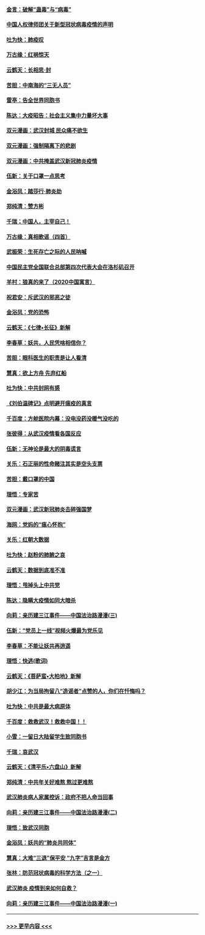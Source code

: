 #### [金言：破解“蛊毒”与“病毒”](../pages/nsc993/n11864103.md?t=02131533) 
#### [中国人权律师团关于新型冠状病毒疫情的声明](../pages/nsc993/n11864249.md?t=02131533) 
#### [吐为快：肺疫叹](../pages/nsc993/n11864027.md?t=02131533) 
#### [万古缘：红祸惊天](../pages/nsc993/n11864079.md?t=02131533) 
#### [云鹤天：长相思‧封](../pages/nsc993/n11864006.md?t=02131533) 
#### [苦胆：中南海的“三无人员”](../pages/nsc993/n11862997.md?t=02131533) 
#### [雷亭：告全世界同胞书](../pages/nsc993/n11862572.md?t=02131533) 
#### [陈达：大疫昭告：社会主义集中力量坏大事](../pages/nsc993/n11859419.md?t=02131533) 
#### [双元漫画：武汉封城 民众痛不欲生](../pages/nsc993/n11859287.md?t=02131533) 
#### [双元漫画：强制隔离下的悲剧](../pages/nsc993/n11859244.md?t=02131533) 
#### [双元漫画：中共掩盖武汉新冠肺炎疫情](../pages/nsc993/n11858249.md?t=02131533) 
#### [伍新：关于口罩一点思考](../pages/nsc993/n11859195.md?t=02131533) 
#### [金浴凤：踏莎行‧肺炎劫](../pages/nsc993/n11858227.md?t=02131533) 
#### [郑纯清：赞方彬](../pages/nsc993/n11856803.md?t=02131533) 
#### [千瑞；中国人，主宰自己！](../pages/nsc993/n11856793.md?t=02131533) 
#### [万古缘：真相歌谣（四首）](../pages/nsc993/n11856263.md?t=02131533) 
#### [武振荣：生死存亡之际的人民呐喊](../pages/nsc993/n11856256.md?t=02131533) 
#### [中国民主党全国联合总部第四次代表大会在洛杉矶召开](../pages/nsc993/n11856344.md?t=02131533) 
#### [羊村：狼真的来了（2020中国寓言）](../pages/nsc993/n11856229.md?t=02131533) 
#### [祝君安：斥武汉的邪恶之徒](../pages/nsc993/n11855861.md?t=02131533) 
#### [金浴凤：党的恐怖](../pages/nsc993/n11855849.md?t=02131533) 
#### [云鹤天：《七律▪长征》新解](../pages/nsc993/n11855479.md?t=02131533) 
#### [李春草：妖共，人民凭啥相信你？](../pages/nsc993/n11855196.md?t=02131533) 
#### [苦胆：眼科医生的职责是让人看清](../pages/nsc993/n11853840.md?t=02131533) 
#### [慧真：欲上方舟 先弃红船](../pages/nsc993/n11853483.md?t=02131533) 
#### [吐为快：中共封网有感](../pages/nsc993/n11852575.md?t=02131533) 
#### [《刘伯温碑记》点明避开瘟疫的真言](../pages/nsc993/n11852128.md?t=02131533) 
#### [千百度：方舱医院内幕：没电没药没暖气没吃的](../pages/nsc993/n11850211.md?t=02131533) 
#### [张彼得：从武汉疫情看各国反应](../pages/nsc993/n11850102.md?t=02131533) 
#### [伍新：无神论是最大的阴毒谎言](../pages/nsc993/n11846129.md?t=02131533) 
#### [关乐：石正丽的性命赌注其实是空头支票](../pages/nsc993/n11846109.md?t=02131533) 
#### [苦胆：戴口罩的中国](../pages/nsc993/n11845576.md?t=02131533) 
#### [理悟：专家苦](../pages/nsc993/n11845564.md?t=02131533) 
#### [双元漫画：武汉新冠肺炎击碎强国梦](../pages/nsc993/n11843320.md?t=02131533) 
#### [海网：党妈的“瘟心怀抱”](../pages/nsc993/n11840740.md?t=02131533) 
#### [关乐：红朝大数据](../pages/nsc993/n11840675.md?t=02131533) 
#### [吐为快：赵粉的肺腑之哀](../pages/nsc993/n11840618.md?t=02131533) 
#### [云鹤天：数据到底准不准](../pages/nsc993/n11840325.md?t=02131533) 
#### [理悟：甩掉头上中共党](../pages/nsc993/n11838826.md?t=02131533) 
#### [陈达：隐瞒大疫情如同大暗杀](../pages/nsc993/n11838771.md?t=02131533) 
#### [向莉：亲历建三江事件——中国法治路漫漫(三)](../pages/nsc993/n11831825.md?t=02131533) 
#### [伍新：“党员上一线”视频火爆最为党乐见](../pages/nsc993/n11838200.md?t=02131533) 
#### [李春草：不能让妖共再逍遥](../pages/nsc993/n11838102.md?t=02131533) 
#### [理悟：快逃(歌词)](../pages/nsc993/n11838083.md?t=02131533) 
#### [云鹤天：《菩萨蛮▪大柏地》新解](../pages/nsc993/n11838059.md?t=02131533) 
#### [胡少江：为当局拘留八“造谣者”点赞的人，你们在忏悔吗？](../pages/nsc993/n11836801.md?t=02131533) 
#### [吐为快：中共是最大病原体](../pages/nsc993/n11836748.md?t=02131533) 
#### [千百度：救救武汉！救救中国！！](../pages/nsc993/n11836145.md?t=02131533) 
#### [小雪：一留日大陆留学生致同胞书](../pages/nsc993/n11834624.md?t=02131533) 
#### [千瑞：哀武汉](../pages/nsc993/n11833647.md?t=02131533) 
#### [云鹤天：《清平乐▪六盘山》新解](../pages/nsc993/n11833611.md?t=02131533) 
#### [郑纯清：中共年关好难熬 熬过更难熬](../pages/nsc993/n11833489.md?t=02131533) 
#### [武汉肺炎病人家属控诉：政府不把人命当回事](../pages/nsc993/n11833205.md?t=02131533) 
#### [向莉：亲历建三江事件——中国法治路漫漫(二)](../pages/nsc993/n11829102.md?t=02131533) 
#### [理悟：致武汉同胞](../pages/nsc993/n11831522.md?t=02131533) 
#### [金浴凤：妖共的“肺炎共同体”](../pages/nsc993/n11829448.md?t=02131533) 
#### [慧真：大难“三退”保平安 “九字”吉言是金方](../pages/nsc993/n11829501.md?t=02131533) 
#### [张林：防范冠状病毒的科学方法（之一）](../pages/nsc993/n11828618.md?t=02131533) 
#### [武汉肺炎 疫情到来如何自救？](../pages/nsc993/n11827632.md?t=02131533) 
#### [向莉：亲历建三江事件——中国法治路漫漫(一)](../pages/nsc993/n11827190.md?t=02131533) 

----
#### [ >>> 更早内容 <<< ](../indexes/nsc993-earlier.md)
